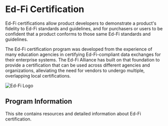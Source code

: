 # Ed-Fi Certification

Ed-Fi certifications allow product developers to demonstrate a product's
fidelity to Ed-Fi standards and guidelines, and for purchasers or users to be
confident that a product conforms to those same Ed-Fi standards and guidelines.

The Ed-Fi certification program was developed from the experience of many
education agencies in certifying Ed-Fi-compliant data exchanges for their
enterprise systems. The Ed-Fi Alliance has built on that foundation to provide a
certification that can be used across different agencies and organizations,
alleviating the need for vendors to undergo multiple, overlapping local
certifications.

![Ed-Fi Logo](https://edfidocs.blob.core.windows.net/$web/img/ed-fi-logo-light.webp)

## Program Information

This site contains resources and detailed information about Ed-Fi certification.
